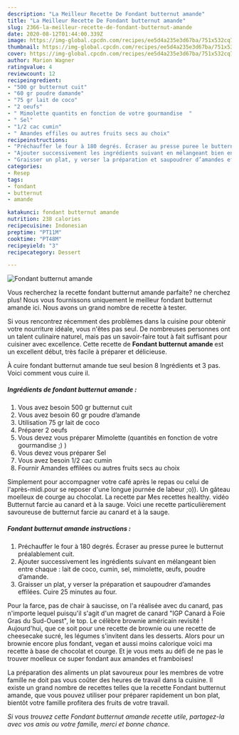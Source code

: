 ```yaml
---
description: "La Meilleur Recette De Fondant butternut amande"
title: "La Meilleur Recette De Fondant butternut amande"
slug: 2366-la-meilleur-recette-de-fondant-butternut-amande
date: 2020-08-12T01:44:00.339Z
image: https://img-global.cpcdn.com/recipes/ee5d4a235e3d67ba/751x532cq70/fondant-butternut-amande-photo-principale-de-la-recette.jpg
thumbnail: https://img-global.cpcdn.com/recipes/ee5d4a235e3d67ba/751x532cq70/fondant-butternut-amande-photo-principale-de-la-recette.jpg
cover: https://img-global.cpcdn.com/recipes/ee5d4a235e3d67ba/751x532cq70/fondant-butternut-amande-photo-principale-de-la-recette.jpg
author: Marion Wagner
ratingvalue: 4
reviewcount: 12
recipeingredient:
- "500 gr butternut cuit"
- "60 gr poudre damande"
- "75 gr lait de coco"
- "2 oeufs"
- " Mimolette quantits en fonction de votre gourmandise  "
- " Sel"
- "1/2 cac cumin"
- " Amandes effiles ou autres fruits secs au choix"
recipeinstructions:
- "Préchauffer le four à 180 degrés. Écraser au presse puree le butternut préalablement cuit."
- "Ajouter successivement les ingrédients suivant en mélangeant bien entre chaque : lait de coco, cumin, sel, mimolette, œufs, poudre d’amande."
- "Graisser un plat, y verser la préparation et saupoudrer d’amandes effilées. Cuire 25 minutes au four."
categories:
- Resep
tags:
- fondant
- butternut
- amande

katakunci: fondant butternut amande 
nutrition: 238 calories
recipecuisine: Indonesian
preptime: "PT11M"
cooktime: "PT48M"
recipeyield: "3"
recipecategory: Dessert

---
```



![Fondant butternut amande](https://img-global.cpcdn.com/recipes/ee5d4a235e3d67ba/751x532cq70/fondant-butternut-amande-photo-principale-de-la-recette.jpg)

Vous recherchez la recette fondant butternut amande parfaite? ne cherchez plus! Nous vous fournissons uniquement le meilleur fondant butternut amande ici. Nous avons un grand nombre de recette à tester.

Si vous rencontrez récemment des problèmes dans la cuisine pour obtenir votre nourriture idéale, vous n'êtes pas seul. De nombreuses personnes ont un talent culinaire naturel, mais pas un savoir-faire tout à fait suffisant pour cuisiner avec excellence. Cette recette de <strong> Fondant butternut amande </strong> est un excellent début, très facile à préparer et délicieuse.

<!--inarticleads1-->

À cuire fondant butternut amande tue seul besion 8 Ingrédients et 3 pas. Voici comment vous cuire il.

##### Ingrédients de fondant butternut amande :

1. Vous avez besoin 500 gr butternut cuit
1. Vous avez besoin 60 gr poudre d’amande
1. Utilisation 75 gr lait de coco
1. Préparer 2 oeufs
1. Vous devez vous préparer  Mimolette (quantités en fonction de votre gourmandise ;) )
1. Vous devez vous préparer  Sel
1. Vous avez besoin 1/2 cac cumin
1. Fournir  Amandes effilées ou autres fruits secs au choix


Simplement pour accompagner votre café après le repas ou celui de l&#39;après-midi.pour se reposer d&#39;une longue journée de labeur ;o)). Un gâteau moelleux de courge au chocolat. La recette par Mes recettes healthy. vidéo Butternut farcie au canard et à la sauge. Voici une recette particulièrement savoureuse de butternut farcie au canard et à la sauge. 

<!--inarticleads2-->

##### Fondant butternut amande instructions :

1. Préchauffer le four à 180 degrés. Écraser au presse puree le butternut préalablement cuit.
1. Ajouter successivement les ingrédients suivant en mélangeant bien entre chaque : lait de coco, cumin, sel, mimolette, œufs, poudre d’amande.
1. Graisser un plat, y verser la préparation et saupoudrer d’amandes effilées. Cuire 25 minutes au four.


Pour la farce, pas de chair à saucisse, on l&#39;a réalisée avec du canard, pas n&#39;importe lequel puisqu&#39;il s&#39;agit d&#39;un magret de canard &#34;IGP Canard à Foie Gras du Sud-Ouest&#34;, le top. Le célèbre brownie américain revisité ! Aujourd&#39;hui, que ce soit pour une recette de brownie ou une recette de cheesecake sucré, les légumes s&#39;invitent dans les desserts. Alors pour un brownie encore plus fondant, vegan et aussi moins calorique voici ma recette à base de chocolat et courge. Et je vous mets au défi de ne pas le trouver moelleux ce super fondant aux amandes et framboises! 

<!--inarticleads1-->

<p>
La préparation des aliments un plat savoureux pour les membres de votre famille ne doit pas vous coûter des heures de travail dans la cuisine. Il existe un grand nombre de recettes telles que la recette Fondant butternut amande, que vous pouvez utiliser pour préparer rapidement un bon plat, bientôt votre famille profitera des fruits de votre travail.
</p>

<p>
<i>Si vous trouvez cette Fondant butternut amande recette utile, partagez-la avec vos amis ou votre famille, merci et bonne chance.</i>
</p>
